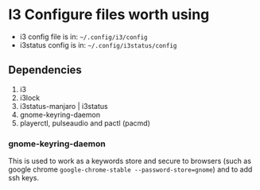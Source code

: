 # I3 Configure files worth using

 - i3 config file is in: `~/.config/i3/config`
 - i3status config is in: `~/.config/i3status/config`

## Dependencies

1. i3
1. i3lock
1. i3status-manjaro | i3status
1. gnome-keyring-daemon
1. playerctl, pulseaudio and pactl (pacmd)

### gnome-keyring-daemon
This is used to work as a keywords store and secure to browsers (such as google chrome `google-chrome-stable --password-store=gnome`) and to add ssh keys.
